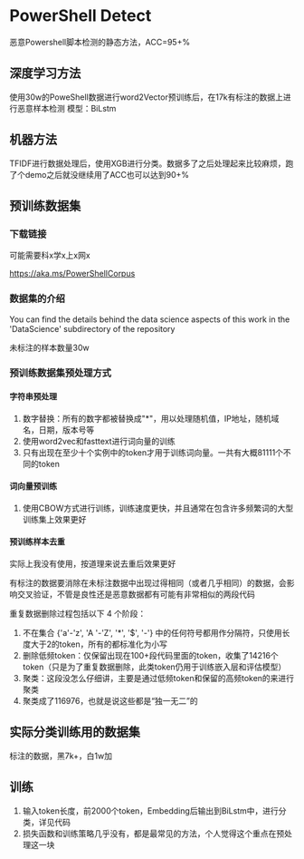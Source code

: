 # PowerShell Detect
恶意Powershell脚本检测的静态方法，ACC=95+%
## 深度学习方法
使用30w的PoweShell数据进行word2Vector预训练后，在17k有标注的数据上进行恶意样本检测
模型：BiLstm
## 机器方法
TFIDF进行数据处理后，使用XGB进行分类。数据多了之后处理起来比较麻烦，跑了个demo之后就没继续用了ACC也可以达到90+%
## 预训练数据集
### 下载链接
可能需要科x学x上x网x

https://aka.ms/PowerShellCorpus

### 数据集的介绍

You can find the details behind the data science aspects of this work in the 'DataScience' subdirectory of the repository

未标注的样本数量30w
### 预训练数据集预处理方式

#### 字符串预处理
1. 数字替换：所有的数字都被替换成"*"，用以处理随机值，IP地址，随机域名，日期，版本号等
2. 使用word2vec和fasttext进行词向量的训练 
3. 只有出现在至少十个实例中的token才用于训练词向量。一共有大概81111个不同的token

#### 词向量预训练

1. 使用CBOW方式进行训练，训练速度更快，并且通常在包含许多频繁词的大型训练集上效果更好
####  预训练样本去重

实际上我没有使用，按道理来说去重后效果更好

有标注的数据要消除在未标注数据中出现过得相同（或者几乎相同）的数据，会影响交叉验证，不管是良性还是恶意数据都有可能有非常相似的两段代码

重复数据删除过程包括以下 4 个阶段：
1. 不在集合 {'a'-'z', 'A '-'Z', '*', '$', '-'} 中的任何符号都用作分隔符，只使用长度大于2的token，所有的都标准化为小写
2. 删除低频token：仅保留出现在100+段代码里面的token，收集了14216个token（只是为了重复数据删除，此类token仍用于训练嵌入层和评估模型）
3. 聚类：这段没怎么仔细讲，主要是通过低频token和保留的高频token的来进行聚类
4. 聚类成了116976，也就是说这些都是“独一无二”的
## 实际分类训练用的数据集

标注的数据，黑7k+，白1w加

## 训练

1. 输入token长度，前2000个token，Embedding后输出到BiLstm中，进行分类，详见代码
2. 损失函数和训练策略几乎没有，都是最常见的方法，个人觉得这个重点在预处理这一块
